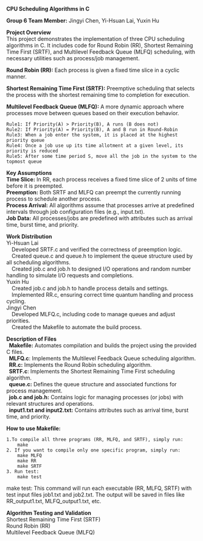 **CPU Scheduling Algorithms in C**

**Group 6 Team Member:**
Jingyi Chen, Yi-Hsuan Lai, Yuxin Hu


**Project Overview**<br />
This project demonstrates the implementation of three CPU scheduling algorithms in C. It includes code for Round Robin (RR), Shortest Remaining Time First (SRTF), and Multilevel Feedback Queue (MLFQ) scheduling, with necessary utilities such as process/job management.<br />

**Round Robin (RR):** Each process is given a fixed time slice in a cyclic manner.<br />

**Shortest Remaining Time First (SRTF):** Preemptive scheduling that selects the process with the shortest remaining time to completion for execution.<br />

**Multilevel Feedback Queue (MLFQ):** A more dynamic approach where processes move between queues based on their execution behavior.<br />

	Rule1: If Priority(A) > Priority(B), A runs (B does not)
	Rule2: If Priority(A) = Priority(B), A and B run in Round-Robin
	Rule3: When a job enter the system, it is placed at the highest priority queue
	Rule4: Once a job use up its time allotment at a given level, its priority is reduced
	Rule5: After some time period S, move all the job in the system to the topmost queue

**Key Assumptions**<br />
**Time Slice:** In RR, each process receives a fixed time slice of 2 units of time before it is preempted.<br />
**Preemption:**  Both SRTF and MLFQ can preempt the currently running process to schedule another process.<br />
**Process Arrival:** All algorithms assume that processes arrive at predefined intervals through job configuration files (e.g., input.txt).<br />
**Job Data:** All processes/jobs are predefined with attributes such as arrival time, burst time, and priority.<br />

**Work Distribution**<br />
Yi-Hsuan Lai<br />
	&emsp;Developed SRTF.c and verified the correctness of preemption logic.<br />
	&emsp;Created queue.c and queue.h to implement the queue structure used by all scheduling algorithms.<br />
	&emsp;Created job.c and job.h to designed I/O operations and random number handling to simulate I/O requests and completions.<br />
Yuxin Hu<br />
	&emsp;Created job.c and job.h to handle process details and settings.<br />
	&emsp;Implemented RR.c, ensuring correct time quantum handling and process cycling.<br />
Jingyi Chen<br />
	&emsp;Developed MLFQ.c, including code to manage queues and adjust priorities.<br />
	&emsp;Created the Makefile to automate the build process.<br />

**Description of Files**<br />
&ensp;**Makefile:** Automates compilation and builds the project using the provided C files.<br />
&ensp;**MLFQ.c**: Implements the Multilevel Feedback Queue scheduling algorithm.<br />
&ensp;**RR.c:** Implements the Round Robin scheduling algorithm.<br />
&ensp;**SRTF.c**: Implements the Shortest Remaining Time First scheduling algorithm.<br />
&ensp;**queue.c:** Defines the queue structure and associated functions for process management.<br />
&ensp;**job.c and job.h:** Contains logic for managing processes (or jobs) with relevant structures and operations.<br />
&ensp;**input1.txt and input2.txt:** Contains attributes such as arrival time, burst time, and priority.<br />

**How to use Makefile:** <br />

	1.To compile all three programs (RR, MLFQ, and SRTF), simply run:
		make
	2. If you want to compile only one specific program, simply run:
		make MLFQ
		make RR
		make SRTF
	3. Run test: 
		make test
make test: This command will run each executable (RR, MLFQ, SRTF) with test input files job1.txt and job2.txt. The output will be saved in files like RR_output1.txt, MLFQ_output1.txt, etc.

**Algorithm Testing and Validation**<br />
Shortest Remaining Time First (SRTF)<br />
Round Robin (RR)<br />
Multilevel Feedback Queue (MLFQ)<br />



